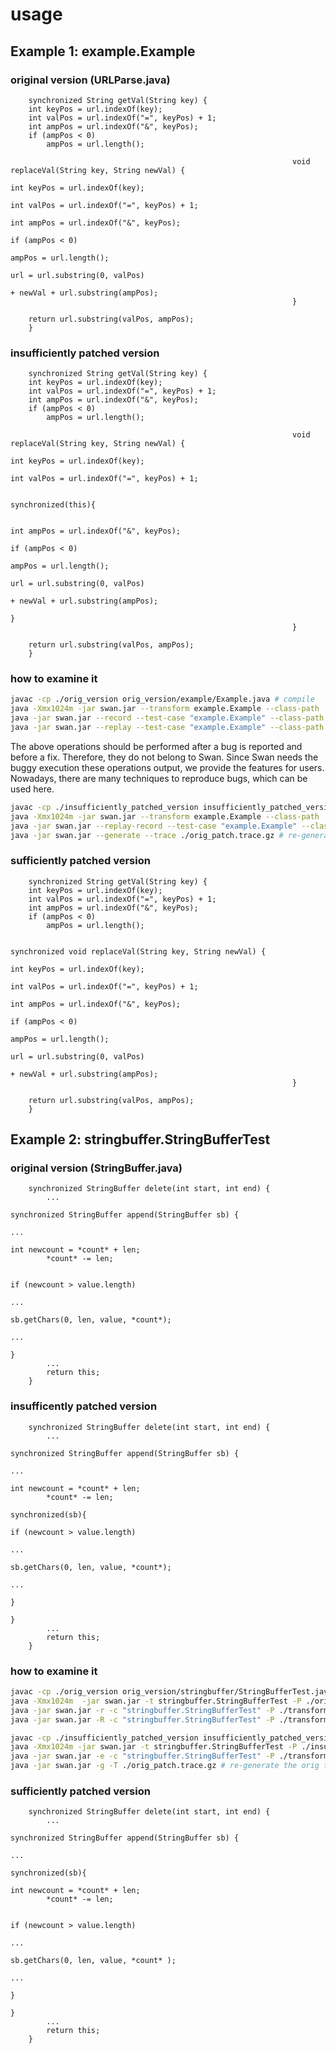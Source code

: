 usage
=====

Example 1: example.Example
---------------------------

### original version (URLParse.java)

        synchronized String getVal(String key) {
		int keyPos = url.indexOf(key);
		int valPos = url.indexOf("=", keyPos) + 1;
		int ampPos = url.indexOf("&", keyPos);
		if (ampPos < 0)
			ampPos = url.length();

                                                                   void replaceVal(String key, String newVal) {
                                                                           int keyPos = url.indexOf(key);
                                                                           int valPos = url.indexOf("=", keyPos) + 1;
                                                                           int ampPos = url.indexOf("&", keyPos);
                                                                           if (ampPos < 0)
                                                                               ampPos = url.length();
                                                                           url = url.substring(0, valPos) 
                                                                                       + newVal + url.substring(ampPos);
                                                                   }

		return url.substring(valPos, ampPos);
        }

### insufficiently patched version

        synchronized String getVal(String key) {
		int keyPos = url.indexOf(key);
		int valPos = url.indexOf("=", keyPos) + 1;
		int ampPos = url.indexOf("&", keyPos);
		if (ampPos < 0)
			ampPos = url.length();

                                                                   void replaceVal(String key, String newVal) {
                                                                           int keyPos = url.indexOf(key);
                                                                           int valPos = url.indexOf("=", keyPos) + 1;

                                                                           synchronized(this){

                                                                           int ampPos = url.indexOf("&", keyPos);
                                                                           if (ampPos < 0)
                                                                               ampPos = url.length();
                                                                           url = url.substring(0, valPos) 
                                                                                       + newVal + url.substring(ampPos);
                                                                           }
                                                                   }

		return url.substring(valPos, ampPos);
        }

### how to examine it

```bash
javac -cp ./orig_version orig_version/example/Example.java # compile
java -Xmx1024m -jar swan.jar --transform example.Example --class-path ./orig_version # instrumentation
java -jar swan.jar --record --test-case "example.Example" --class-path ./transformed_version_example_Example # record an buggy execution
java -jar swan.jar --replay --test-case "example.Example" --class-path ./transformed_version_example_Example --trace ./orig.trace.gz # reproduce the buggy execution
```

The above operations should be performed after a bug is reported and before a fix. Therefore, they do not belong to Swan. Since Swan needs the buggy execution these operations output, we provide the features for users. Nowadays, there are many techniques to reproduce bugs, which can be used here.

```bash
javac -cp ./insufficiently_patched_version insufficiently_patched_version/example/Example.java # compile
java -Xmx1024m -jar swan.jar --transform example.Example --class-path ./insufficiently_patched_version --patch :22,:27 # instrumentation with patch
java -jar swan.jar --replay-record --test-case "example.Example" --class-path ./transformed_version_example_Example --trace ./orig.trace.gz # reproduce the buggy execution and record another one that contain the patch information
java -jar swan.jar --generate --trace ./orig_patch.trace.gz # re-generate the orig trace using synchronization information
```

### sufficiently patched version


        synchronized String getVal(String key) {
		int keyPos = url.indexOf(key);
		int valPos = url.indexOf("=", keyPos) + 1;
		int ampPos = url.indexOf("&", keyPos);
		if (ampPos < 0)
			ampPos = url.length();

                                                                   synchronized void replaceVal(String key, String newVal) {
                                                                           int keyPos = url.indexOf(key);
                                                                           int valPos = url.indexOf("=", keyPos) + 1;
                                                                           int ampPos = url.indexOf("&", keyPos);
                                                                           if (ampPos < 0)
                                                                               ampPos = url.length();
                                                                           url = url.substring(0, valPos) 
                                                                                       + newVal + url.substring(ampPos);
                                                                   }

		return url.substring(valPos, ampPos);
        }

Example 2: stringbuffer.StringBufferTest
------------------------------------------

### original version (StringBuffer.java)

        synchronized StringBuffer delete(int start, int end) {
            ...
                                                                    synchronized StringBuffer append(StringBuffer sb) {
                                                                            ...
                                                                            int newcount = *count* + len;
            *count* -= len;
                                                                              
                                                                            if (newcount > value.length)
                                                                                 ...
                                                                                 sb.getChars(0, len, value, *count*);
                                                                                 ...
                                                                            }
            ...
            return this;
        }


### insufficently patched version

        synchronized StringBuffer delete(int start, int end) {
            ...
                                                                    synchronized StringBuffer append(StringBuffer sb) {
                                                                            ...
                                                                            int newcount = *count* + len;
            *count* -= len;
                                                                            synchronized(sb){  
                                                                            if (newcount > value.length)
                                                                                 ...
                                                                                 sb.getChars(0, len, value, *count*);
                                                                                 ...
                                                                            }
                                                                            }
            ...
            return this;
        }

### how to examine it

```bash
javac -cp ./orig_version orig_version/stringbuffer/StringBufferTest.java # compile
java -Xmx1024m  -jar swan.jar -t stringbuffer.StringBufferTest -P ./orig_version # instrumentation
java -jar swan.jar -r -c "stringbuffer.StringBufferTest" -P ./transformed_version_stringbuffer_StringBufferTest # record an buggy execution
java -jar swan.jar -R -c "stringbuffer.StringBufferTest" -P ./transformed_version_stringbuffer_StringBufferTest -T ./orig.trace.gz # reproduce the buggy execution
```

```bash
javac -cp ./insufficiently_patched_version insufficiently_patched_version/stringbuffer/StringBufferTest.java # compile
java -Xmx1024m -jar swan.jar -t stringbuffer.StringBufferTest -P ./insufficiently_patched_version -p :443,:448 # instrumentation with patch
java -jar swan.jar -e -c "stringbuffer.StringBufferTest" -P ./transformed_version_stringbuffer_StringBufferTest -T ./orig.trace.gz # reproduce the buggy execution and record another one that contain the patch information
java -jar swan.jar -g -T ./orig_patch.trace.gz # re-generate the orig trace using synchronization information
```

### sufficiently patched version

        synchronized StringBuffer delete(int start, int end) {
            ...
                                                                    synchronized StringBuffer append(StringBuffer sb) {
                                                                            ...
                                                                            synchronized(sb){ 
                                                                            int newcount = *count* + len;
            *count* -= len;
                                                                             
                                                                            if (newcount > value.length)
                                                                                 ...
                                                                                 sb.getChars(0, len, value, *count* );
                                                                                 ...
                                                                            }
                                                                            }
            ...
            return this;
        }

